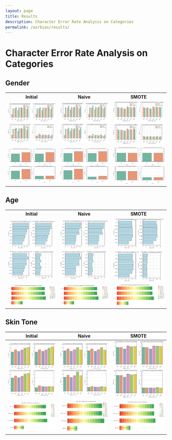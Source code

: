 ```yaml
---
layout: page
title: Results
description: Character Error Rate Analysis on Categories
permalink: /asrbias/results/
---
```


# Character Error Rate Analysis on Categories
## Gender
<table>
  <tr>
    <th>Initial</th>
    <th>Naive</th>
    <th>SMOTE</th>
  </tr>
  <tr>
    <td><img src="/assets/graphs/initial/port_init_fitz_gen_cer.png .png" alt=".png" /></td>
    <td><img src="/assets/graphs/naive/port_naive_fitz_gen_cer.png" alt=".png" /></td>
    <td><img src="/assets/graphs/smote/port_smote_fitzgen_cer.png" alt=".png" /></td>
  </tr>
  <tr>
    <td><img src="/assets/graphs/initial/port_init_gen_cer.png" alt=".png" /></td>
    <td><img src="/assets/graphs/naive/port_naive_large_cer.png" alt=".png" /></td>
    <td><img src="/assets/graphs/smote/port_smote_gender_cer.png" alt=".png" /></td>
  </tr>
</table>


## Age
<table>
  <tr>
    <th>Initial</th>
    <th>Naive</th>
    <th>SMOTE</th>
  </tr>
  <tr>
    <td><img src="/assets/graphs/initial/port_init_age_cer.png" alt=".png" /></td>
    <td><img src="/assets/graphs/naive/port_naive_age_cer.png" alt=".png" /></td>
    <td><img src="/assets/graphs/smote/port_smote_age_cer.png" alt=".png" /></td>
  </tr>
  <tr>
    <td><img src="/assets/graphs/initial/port_init_age+gen_cer.png" alt=".png" /></td>
    <td><img src="/assets/graphs/naive/port_naive_age_gen_distr_cer.png" alt=".png" /></td>
    <td><img src="/assets/graphs/smote/port_smote_gend+groups_cer.png" alt=".png" /></td>
  </tr>
</table>

## Skin Tone
  <table>
<thead>
  <tr>
    <th>Initial</th>
    <th>Naive</th>
    <th>SMOTE</th>
  </tr>
</thead>
<tbody>
  <tr>
    <td><img src="/assets/graphs/initial/port_init_fitz_cer.png"  /></td>
    <td><img src="/assets/graphs/naive/port_naive_fitz_cer.png.png"  /></td>
    <td><img src="/assets/graphs/smote/port_smote_fitz_cer.png"  /></td>
  </tr>
  <tr>
    <td><img src="/assets/graphs/initial/port_init_skintones_cer.png"  /></td>
    <td><img src="/assets/graphs/naive/port_naive_skintones_cer.png"  /></td>
    <td><img src="/assets/graphs/smote/port_smote_tones_cer.png"  /></td>
  </tr>
</tbody>
</table>


